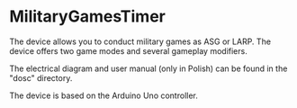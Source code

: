 # MilitaryGamesTimer

The device allows you to conduct military games as ASG or LARP. The device offers two game modes and several gameplay modifiers.

The electrical diagram and user manual (only in Polish) can be found in the "dosc" directory.

The device is based on the Arduino Uno controller.
